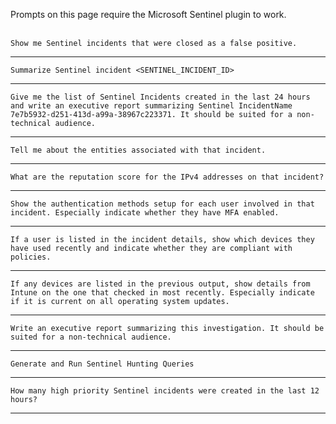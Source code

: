 Prompts on this page require the Microsoft Sentinel plugin to work.
<br><br>
```
Show me Sentinel incidents that were closed as a false positive.
```
---
```
Summarize Sentinel incident <SENTINEL_INCIDENT_ID>
```
---
```
Give me the list of Sentinel Incidents created in the last 24 hours and write an executive report summarizing Sentinel IncidentName 7e7b5932-d251-413d-a99a-38967c223371. It should be suited for a non-technical audience.
```
---
```
Tell me about the entities associated with that incident.
```
---
```
What are the reputation score for the IPv4 addresses on that incident?
```
---
```
Show the authentication methods setup for each user involved in that incident. Especially indicate whether they have MFA enabled.
```
---
```
If a user is listed in the incident details, show which devices they have used recently and indicate whether they are compliant with policies.
```
---
```
If any devices are listed in the previous output, show details from Intune on the one that checked in most recently. Especially indicate if it is current on all operating system updates.
```
---
```
Write an executive report summarizing this investigation. It should be suited for a non-technical audience.
```
---
```
Generate and Run Sentinel Hunting Queries
```
---
```
How many high priority Sentinel incidents were created in the last 12 hours?
```
---

